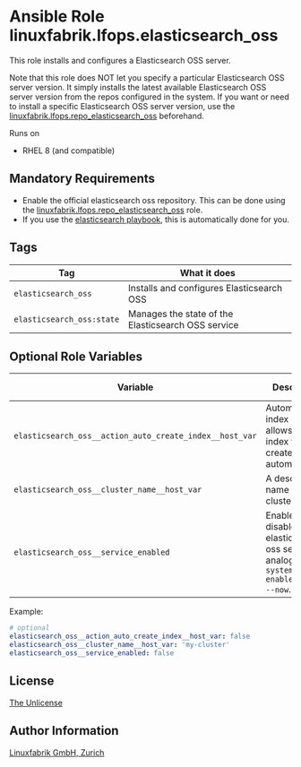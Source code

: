 # Ansible Role linuxfabrik.lfops.elasticsearch_oss

This role installs and configures a Elasticsearch OSS server.

Note that this role does NOT let you specify a particular Elasticsearch OSS server version. It simply installs the latest available Elasticsearch OSS server version from the repos configured in the system. If you want or need to install a specific Elasticsearch OSS server version, use the [linuxfabrik.lfops.repo_elasticsearch_oss](https://github.com/Linuxfabrik/lfops/tree/main/roles/repo_elasticsearch_oss) beforehand.

Runs on

* RHEL 8 (and compatible)


## Mandatory Requirements

* Enable the official elasticsearch oss repository. This can be done using the [linuxfabrik.lfops.repo_elasticsearch_oss](https://github.com/Linuxfabrik/lfops/tree/main/roles/repo_elasticsearch_oss) role.
* If you use the [elasticsearch playbook](https://github.com/Linuxfabrik/lfops/blob/main/playbooks/elasticsearch.yml), this is automatically done for you.


## Tags

| Tag             | What it does                            |
| ---             | ------------                            |
| `elasticsearch_oss`       | Installs and configures Elasticsearch OSS         |
| `elasticsearch_oss:state` | Manages the state of the Elasticsearch OSS service |


## Optional Role Variables

| Variable | Description | Default Value |
| -------- | ----------- | ------------- |
| `elasticsearch_oss__action_auto_create_index__host_var` | Automatic index creation allows any index to be created automatically. | `true` |
| `elasticsearch_oss__cluster_name__host_var` | A descriptive name for your cluster. | `'my-application'` |
| `elasticsearch_oss__service_enabled` | Enables or disables the elasticsearch oss service, analogous to `systemctl enable/disable --now`. | `true` |

Example:
```yaml
# optional
elasticsearch_oss__action_auto_create_index__host_var: false
elasticsearch_oss__cluster_name__host_var: 'my-cluster'
elasticsearch_oss__service_enabled: false
```


## License

[The Unlicense](https://unlicense.org/)


## Author Information

[Linuxfabrik GmbH, Zurich](https://www.linuxfabrik.ch)
